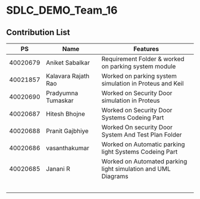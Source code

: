 # SDLC_DEMO_Team_16

## Contribution List
|  PS    | Name          |      Features                  |
|---     |---            |---                             |
| 40020679 | Aniket Sabalkar | Requirement Folder & worked on parking system module |
|  40021857| Kalavara Rajath Rao | Worked on parking system simulation in Proteus and Keil |
| 40020690 | Pradyumna Tumaskar | Worked on Security Door simulation in Proteus |  
| 40020687 | Hitesh Bhojne | Worked on Security Door Systems Codeing Part |
| 40020688 | Pranit Gajbhiye | Worked On security Door System And Test Plan Folder
| 40020686 | vasanthakumar | Worked on Automatic parking light Systems Codeing Part|
| 40020685 | Janani R| Worked on Automated parking light simulation and UML Diagrams|
|  | 
|  | 
|  | 
|  |
|  | 
